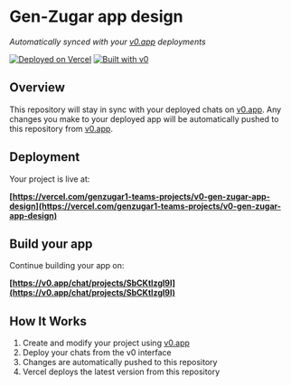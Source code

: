 # Gen-Zugar app design

*Automatically synced with your [v0.app](https://v0.app) deployments*

[![Deployed on Vercel](https://img.shields.io/badge/Deployed%20on-Vercel-black?style=for-the-badge&logo=vercel)](https://vercel.com/genzugar1-teams-projects/v0-gen-zugar-app-design)
[![Built with v0](https://img.shields.io/badge/Built%20with-v0.app-black?style=for-the-badge)](https://v0.app/chat/projects/SbCKtIzgl9l)

## Overview

This repository will stay in sync with your deployed chats on [v0.app](https://v0.app).
Any changes you make to your deployed app will be automatically pushed to this repository from [v0.app](https://v0.app).

## Deployment

Your project is live at:

**[https://vercel.com/genzugar1-teams-projects/v0-gen-zugar-app-design](https://vercel.com/genzugar1-teams-projects/v0-gen-zugar-app-design)**

## Build your app

Continue building your app on:

**[https://v0.app/chat/projects/SbCKtIzgl9l](https://v0.app/chat/projects/SbCKtIzgl9l)**

## How It Works

1. Create and modify your project using [v0.app](https://v0.app)
2. Deploy your chats from the v0 interface
3. Changes are automatically pushed to this repository
4. Vercel deploys the latest version from this repository
